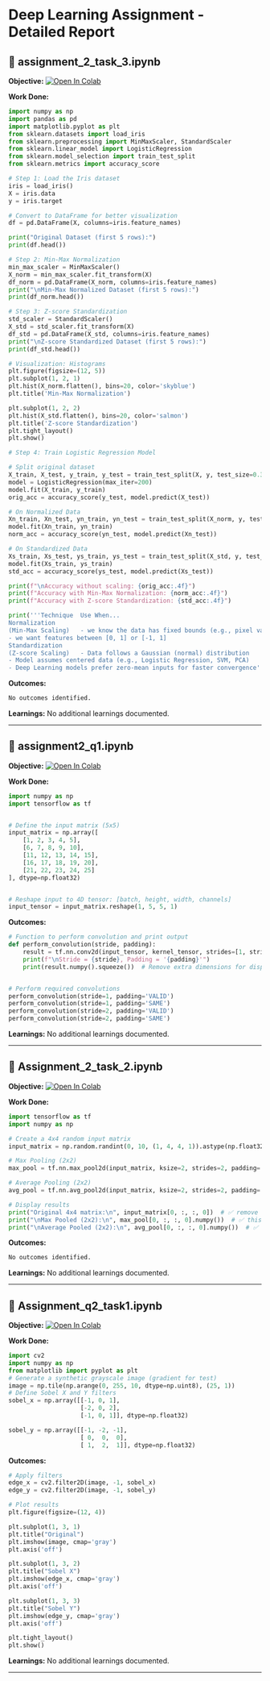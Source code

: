 # Deep Learning Assignment - Detailed Report

## 📘 assignment_2_task_3.ipynb
**Objective:**
<a href="https://colab.research.google.com/github/venkat123reddy/DeepLearning/blob/main/assignment_2_task_3.ipynb" target="_parent"><img src="https://colab.research.google.com/assets/colab-badge.svg" alt="Open In Colab"/></a>

**Work Done:**
```python
import numpy as np
import pandas as pd
import matplotlib.pyplot as plt
from sklearn.datasets import load_iris
from sklearn.preprocessing import MinMaxScaler, StandardScaler
from sklearn.linear_model import LogisticRegression
from sklearn.model_selection import train_test_split
from sklearn.metrics import accuracy_score

# Step 1: Load the Iris dataset
iris = load_iris()
X = iris.data
y = iris.target

# Convert to DataFrame for better visualization
df = pd.DataFrame(X, columns=iris.feature_names)

print("Original Dataset (first 5 rows):")
print(df.head())

# Step 2: Min-Max Normalization
min_max_scaler = MinMaxScaler()
X_norm = min_max_scaler.fit_transform(X)
df_norm = pd.DataFrame(X_norm, columns=iris.feature_names)
print("\nMin-Max Normalized Dataset (first 5 rows):")
print(df_norm.head())

# Step 3: Z-score Standardization
std_scaler = StandardScaler()
X_std = std_scaler.fit_transform(X)
df_std = pd.DataFrame(X_std, columns=iris.feature_names)
print("\nZ-score Standardized Dataset (first 5 rows):")
print(df_std.head())

# Visualization: Histograms
plt.figure(figsize=(12, 5))
plt.subplot(1, 2, 1)
plt.hist(X_norm.flatten(), bins=20, color='skyblue')
plt.title('Min-Max Normalization')

plt.subplot(1, 2, 2)
plt.hist(X_std.flatten(), bins=20, color='salmon')
plt.title('Z-score Standardization')
plt.tight_layout()
plt.show()

# Step 4: Train Logistic Regression Model

# Split original dataset
X_train, X_test, y_train, y_test = train_test_split(X, y, test_size=0.3, random_state=42)
model = LogisticRegression(max_iter=200)
model.fit(X_train, y_train)
orig_acc = accuracy_score(y_test, model.predict(X_test))

# On Normalized Data
Xn_train, Xn_test, yn_train, yn_test = train_test_split(X_norm, y, test_size=0.3, random_state=42)
model.fit(Xn_train, yn_train)
norm_acc = accuracy_score(yn_test, model.predict(Xn_test))

# On Standardized Data
Xs_train, Xs_test, ys_train, ys_test = train_test_split(X_std, y, test_size=0.3, random_state=42)
model.fit(Xs_train, ys_train)
std_acc = accuracy_score(ys_test, model.predict(Xs_test))

print(f"\nAccuracy without scaling: {orig_acc:.4f}")
print(f"Accuracy with Min-Max Normalization: {norm_acc:.4f}")
print(f"Accuracy with Z-score Standardization: {std_acc:.4f}")

print('''Technique	Use When...
Normalization
(Min-Max Scaling)	- we know the data has fixed bounds (e.g., pixel values 0-255)
- we want features between [0, 1] or [-1, 1]
Standardization
(Z-score Scaling)	- Data follows a Gaussian (normal) distribution
- Model assumes centered data (e.g., Logistic Regression, SVM, PCA)
- Deep Learning models prefer zero-mean inputs for faster convergence''')
```

**Outcomes:**
```python
No outcomes identified.
```

**Learnings:**
No additional learnings documented.

---

## 📘 assignment2_q1.ipynb
**Objective:**
<a href="https://colab.research.google.com/github/venkat123reddy/DeepLearning/blob/main/assignment2_q1.ipynb" target="_parent"><img src="https://colab.research.google.com/assets/colab-badge.svg" alt="Open In Colab"/></a>

**Work Done:**
```python
import numpy as np
import tensorflow as tf


# Define the input matrix (5x5)
input_matrix = np.array([
    [1, 2, 3, 4, 5],
    [6, 7, 8, 9, 10],
    [11, 12, 13, 14, 15],
    [16, 17, 18, 19, 20],
    [21, 22, 23, 24, 25]
], dtype=np.float32)


# Reshape input to 4D tensor: [batch, height, width, channels]
input_tensor = input_matrix.reshape(1, 5, 5, 1)

```

**Outcomes:**
```python
# Function to perform convolution and print output
def perform_convolution(stride, padding):
    result = tf.nn.conv2d(input_tensor, kernel_tensor, strides=[1, stride, stride, 1], padding=padding)
    print(f"\nStride = {stride}, Padding = '{padding}'")
    print(result.numpy().squeeze())  # Remove extra dimensions for display


# Perform required convolutions
perform_convolution(stride=1, padding='VALID')
perform_convolution(stride=1, padding='SAME')
perform_convolution(stride=2, padding='VALID')
perform_convolution(stride=2, padding='SAME')
```

**Learnings:**
No additional learnings documented.

---

## 📘 Assignment_2_task_2.ipynb
**Objective:**
<a href="https://colab.research.google.com/github/venkat123reddy/DeepLearning/blob/main/Assignment_2_task_2.ipynb" target="_parent"><img src="https://colab.research.google.com/assets/colab-badge.svg" alt="Open In Colab"/></a>

**Work Done:**
```python
import tensorflow as tf
import numpy as np

# Create a 4x4 random input matrix
input_matrix = np.random.randint(0, 10, (1, 4, 4, 1)).astype(np.float32)

# Max Pooling (2x2)
max_pool = tf.nn.max_pool2d(input_matrix, ksize=2, strides=2, padding='VALID')

# Average Pooling (2x2)
avg_pool = tf.nn.avg_pool2d(input_matrix, ksize=2, strides=2, padding='VALID')

# Display results
print("Original 4x4 matrix:\n", input_matrix[0, :, :, 0])  # ✅ remove .numpy()
print("\nMax Pooled (2x2):\n", max_pool[0, :, :, 0].numpy())  # ✅ this is a Tensor
print("\nAverage Pooled (2x2):\n", avg_pool[0, :, :, 0].numpy())  # ✅ this is a Tensor

```

**Outcomes:**
```python
No outcomes identified.
```

**Learnings:**
No additional learnings documented.

---

## 📘 Assignment_q2_task1.ipynb
**Objective:**
<a href="https://colab.research.google.com/github/venkat123reddy/DeepLearning/blob/main/Assignment_q2_task1.ipynb" target="_parent"><img src="https://colab.research.google.com/assets/colab-badge.svg" alt="Open In Colab"/></a>

**Work Done:**
```python
import cv2
import numpy as np
from matplotlib import pyplot as plt
# Generate a synthetic grayscale image (gradient for test)
image = np.tile(np.arange(0, 255, 10, dtype=np.uint8), (25, 1))
# Define Sobel X and Y filters
sobel_x = np.array([[-1, 0, 1],
                    [-2, 0, 2],
                    [-1, 0, 1]], dtype=np.float32)

sobel_y = np.array([[-1, -2, -1],
                    [ 0,  0,  0],
                    [ 1,  2,  1]], dtype=np.float32)
```

**Outcomes:**
```python
# Apply filters
edge_x = cv2.filter2D(image, -1, sobel_x)
edge_y = cv2.filter2D(image, -1, sobel_y)

# Plot results
plt.figure(figsize=(12, 4))

plt.subplot(1, 3, 1)
plt.title("Original")
plt.imshow(image, cmap='gray')
plt.axis('off')

plt.subplot(1, 3, 2)
plt.title("Sobel X")
plt.imshow(edge_x, cmap='gray')
plt.axis('off')

plt.subplot(1, 3, 3)
plt.title("Sobel Y")
plt.imshow(edge_y, cmap='gray')
plt.axis('off')

plt.tight_layout()
plt.show()
```

**Learnings:**
No additional learnings documented.

---

